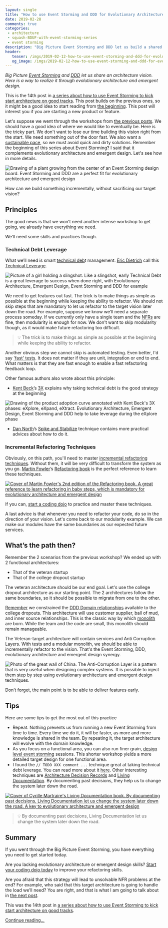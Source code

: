 ```yaml
---
layout: single
title: "How to use Event Storming and DDD for Evolutionary Architecture"
date: 2019-02-28
comments: true
categories:
 - architecture
 - squash-BDUF-with-event-storming-series
 - event storming
description: "Big Picture Event Storming and DDD let us build a shared architecture vision. By mixing in incremental refactoring techniques, we can realize the vision through evolutionary architecture and emergent design. This enables early delivery of features, without sacrificing the long term architecture."
header:
   teaser: /imgs/2019-02-12-how-to-use-event-storming-and-ddd-for-evolutionary-architecture/event-storming-emergent-design-teaser.jpeg
   og_image: /imgs/2019-02-12-how-to-use-event-storming-and-ddd-for-evolutionary-architecture/event-storming-emergent-design-og.jpeg
---
```

_Big Picture [Event Storming](https://en.wikipedia.org/wiki/Event_storming) and [DDD](https://en.wikipedia.org/wiki/Domain-driven_design) let us share an architecture vision. Here is a way to realize it through evolutionary architecture and emergent design._

This is the 14th post in [a series about how to use Event Storming to kick start architecture on good tracks](/categories/#squash-bduf-with-event-storming-series). This post builds on the previous ones, so it might be a good idea to start reading from [the beginning](/misadventures-with-big-design-up-front/). This post will interest you if you are starting a new product or feature.

Let's suppose we went through the workshops from [the previous posts](/categories/#squash-bduf-with-event-storming-series). We should have a good idea of where we would like to eventually be. Here is the tricky part. We don't want to lose our time building this vision right from the start. We need something out of the door fast. We also want a [sustainable pace](http://www.sustainablepace.net/what-is-sustainable-pace), so we must avoid quick and dirty solutions. Remember the beginning of this series about Event Storming? I said that it complements evolutionary architecture and emergent design. Let's see how in more details.

![Drawing of a plant growing from the center of an Event Storming design board. Event Storming and DDD are a perfect fit for evolutionary architecture and emergent design]({{site.url}}/imgs/2019-02-12-how-to-use-event-storming-and-ddd-for-evolutionary-architecture/event-storming-emergent-design.jpeg)

How can we build something incrementally, without sacrificing our target vision?

## Principles

The good news is that we won’t need another intense workshop to get going, we already have everything we need.

We’ll need some skills and practices though. 

### Technical Debt Leverage

What we’ll need is smart [technical deb](https://en.wikipedia.org/wiki/Technical_debt)t management. [Eric Dietrich](https://twitter.com/daedtech) call this [Technical Leverage](https://daedtech.com/how-to-write-software-lessons/).

![Picture of a girl holding a slingshot. Like a slingshot, early Technical Debt is a great leverage to success when done right, with Evolutionary Architecture, Emergent Design, Event Storming and DDD for example]({{site.url}}/imgs/2019-02-12-how-to-use-event-storming-and-ddd-for-evolutionary-architecture/catapult.jpg)

We need to get features out fast. The trick is to make things as simple as possible at the beginning while keeping the ability to refactor. We should not skip steps that are mandatory to let us refactor to the target vision later down the road. For example, suppose we know we’ll need a separate process someday. If we currently only have a single team and the [NFRs](https://en.wikipedia.org/wiki/Non-functional_requirement) are fine, then modularity is enough for now. We don't want to skip modularity though, as it would make future refactoring too difficult.

> 💡 The trick is to make things as simple as possible at the beginning while keeping the ability to refactor.

Another obvious step we cannot skip is automated testing. Even better, I'd say ['fast' tests](/forget-unit-tests/). It does not matter if they are unit, integration or end to end. What matters is that they are fast enough to enable a fast refactoring feedback loop.

Other famous authors also wrote about this principle:

*   [Kent Beck](https://twitter.com/kentbeck)’s [3X](https://ideas.riverglide.com/3x-explore-expand-extract-b9aad6402a5a) explains why taking technical debt is the good strategy at the beginning

![Drawing of the product adoption curve annotated with Kent Beck's 3X phases: eXplore, eXpand, eXtract. Evolutionary Architecture, Emergent Design, Event Storming and DDD help to take leverage during the eXplore phase]({{site.url}}/imgs/2019-02-12-how-to-use-event-storming-and-ddd-for-evolutionary-architecture/3X.jpeg)

*   [Dan North](https://dannorth.net/)’s [Spike and Stabilize](https://dannorth.net/2011/01/15/on-craftsmanship/) technique contains more practical advices about how to do it.

### Incremental Refactoring Techniques

Obviously, on this path, you'll need to master [incremental refactoring techniques](/categories/#refactoring). Without them, it will be very difficult to transform the system as you go. [Martin Fowler](https://martinfowler.com/)’s [Refactoring book](https://www.amazon.fr/Refactoring-Improving-Design-Existing-Code/dp/0134757599/ref=sr_1_1?s=amazon-devices&ie=UTF8&qid=1547652711&sr=8-1&keywords=refactoring) is the perfect reference to learn these techniques.

[![Cover of Martin Fowler's 2nd edition of the Refactoring book. A great reference to learn refactoring in baby steps, which is mandatory for evolutionary architecture and emergent design]({{site.url}}/imgs/2019-02-12-how-to-use-event-storming-and-ddd-for-evolutionary-architecture/refactoring.jpg)](https://www.amazon.fr/Refactoring-Improving-Design-Existing-Code/dp/0134757599/ref=sr_1_1?s=amazon-devices&ie=UTF8&qid=1547652711&sr=8-1&keywords=refactoring)

If you can, [start a coding dojo](/how-to-start-a-team-coding-dojo-randori-today/) to practice and master these techniques.

A last advice is that whenever you need to refactor your code, do so in the direction of your vision. Let's come back to our modularity example. We can make our modules have the same boundaries as our expected future services.

## What’s the path then?

Remember the 2 scenarios from the previous workshop? We ended up with 2 functional architectures:

*   That of the veteran startup
*   That of the college dropout startup

The veteran architecture should be our end goal. Let's use the college dropout architecture as our starting point. The 2 architectures follow the same boundaries, so it should be possible to migrate from one to the other.

[Remember](/focus-on-core-domain-with-relationships-from-ddd-and-event-storming/) we constrained the [DDD Domain relationships](https://www.slideshare.net/PhilippeBourgau/ddd-domain-relationships-radars) available to the college dropouts. This architecture will use customer supplier, ball of mud, and inner source relationships. This is the classic way by which [monolith](https://en.wikipedia.org/wiki/Monolithic_application) are born. While the team and the code are small, this monolith should remain manageable.

The Veteran-target architecture will contain services and Anti Corruption Layers. With tests and a modular monolith, we should be able to incrementally refactor to the vision. That's the Event Storming, DDD, evolutionary architecture and emergent design synergy.

![Photo of the great wall of China. The Anti-Corruption Layer is a pattern that is very useful when designing complex systems. It is possible to inject them step by step using evolutionary architecture and emergent design techniques.]({{site.url}}/imgs/2019-02-12-how-to-use-event-storming-and-ddd-for-evolutionary-architecture/great-wall-of-china.jpg)

Don’t forget, the main point is to be able to deliver features early.

## Tips

Here are some tips to get the most out of this practice

*   Repeat. Nothing prevents us from running a new Event Storming from time to time. Every time we do it, it will be faster, as more and more knowledge is shared in the team. By repeating it, the target architecture will evolve with the domain knowledge.
*   As you focus on a functional area, you can also run finer grain, [design level event storming](https://buildplease.com/pages/fpc-6/) sessions. This shorter workshop yields a more detailed target design for one functional area.
*   I found the `// TODO XXX comment ...` technique great at taking technical debt leverage. You can read more about it [here](/a-seamless-way-to-keep-track-of-technical-debt-in-your-source-code/). Other interesting techniques are [Architecture Decision Records](https://adr.github.io/) and [Living Documentation](https://leanpub.com/livingdocumentation). By documenting past decisions, they help us to change the system later down the road.

[![Cover of Cyrille Martraire's Living Documentation book. By documenting past decisions, Living Documentation let us change the system later down the road. A key to evolutionary architecture and emergent design]({{site.url}}/imgs/2019-02-12-how-to-use-event-storming-and-ddd-for-evolutionary-architecture/living-documentation.jpg)](https://leanpub.com/livingdocumentation)

> 💡 By documenting past decisions, Living Documentation let us change the system later down the road.

## Summary

If you went through the Big Picture Event Storming, you have everything you need to get started today.

Are you lacking evolutionary architecture or emergent design skills? [Start your coding dojo today](/how-to-start-a-team-coding-dojo-randori-today/) to improve your refactoring skills.

Are you afraid that this strategy will lead to unsolvable NFR problems at the end? For example, who said that this target architecture is going to handle the load we’ll need? You are right, and that is what I am going to talk about in [the next post](/using-event-storming-and-ddd-to-prototype-microservices-and-nfrs-1/).

This was the 14th post in [a series about how to use Event Storming to kick start architecture on good tracks](/categories/#squash-bduf-with-event-storming-series).

[Continue reading...](/using-event-storming-and-ddd-to-prototype-microservices-and-nfrs-1/)
